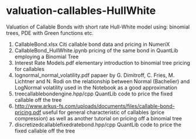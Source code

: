 # valuation-callables-HullWhite
Valuation of Callable Bonds with short rate Hull-White model using: binomial trees, PDE with Green functions etc.

1. CallableBond.xlsx Citi callable bond data and pricing in NumeriX
2. CallableBond_HullWhite.ipynb pricing of the same bond in QuantLib employing a Binomial Tree
3. Interest Rate Models.pdf elementary introduction to binomial tree pricing for callables 
4. lognormal_normal_volatility.pdf papaer by G. Dimitroff, C. Fries, M. Lichtner and N. Rodi on the relationship between Normal (Bachelier) and LogNormal volatility used in the Notebook as a good approximation
5. treecallablebondengine.hpp/cpp QuantLib code to price the fixed callable off the tree
6. http://www.arkus-fs.com/uploads/documents/files/callable-bond-pricing.pdf useful for general characteristic of callables (price compression) as well as another tutorial on pricing off a binomial tree
7. discretizedcallablefixedratebond.hpp/cpp QuantLib code to price the fixed callable off the tree 
